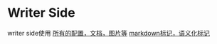 # Writer Side

<section-starting-page>
<title>
    writer side 使用说明
</title>
<description>
    writer side使用
</description>
<spotlight>
<a href="Modules.md" summary="模块">所有的配置，文档，图片等</a>
<a href="Markup.md" summary="标记">markdown标记，语义化标记</a>
</spotlight>
<primary>
<title>
    主要
</title>
<a href="Markup.md"></a>
</primary>
<secondary>
<title>
次要
</title>
<a href="Instance.md"></a>
</secondary>
<misc>
    <cards narrow="true">
        <title>
            website
        </title>
        <a 
            href="https://www.jetbrains.com/help/writerside/semantic-markup-reference.html"
            summary="jetbrains website"
        ></a>
    </cards>
</misc>
</section-starting-page>